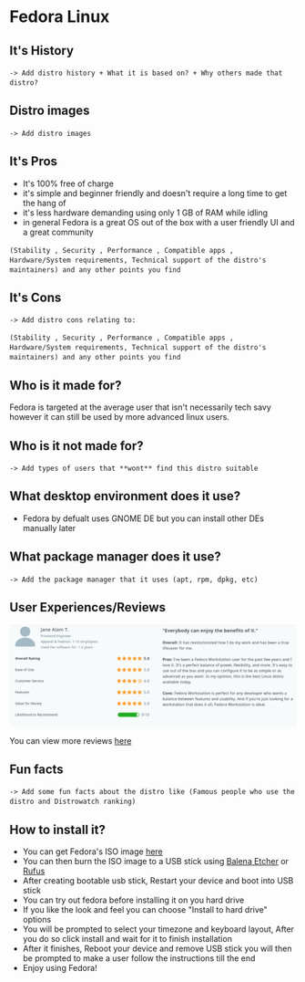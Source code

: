 # Fedora Linux

## It's History
``-> Add distro history + What it is based on? + Why others made that distro?``

## Distro images
``-> Add distro images``

## It's Pros
- It's 100% free of charge
- it's simple and beginner friendly and doesn't require a long time to get the hang of
- it's less hardware demanding using only 1 GB of RAM while idling
- in general Fedora is a great OS out of the box with a user friendly UI and a great community

``(Stability , Security , Performance , Compatible apps , Hardware/System requirements, Technical support of the distro's maintainers) and any other points you find``
## It's Cons
``-> Add distro cons relating to: ``

``(Stability , Security , Performance , Compatible apps , Hardware/System requirements, Technical support of the distro's maintainers) and any other points you find``

## Who is it made for?
Fedora is targeted at the average user that isn't necessarily tech savy however it can still be used by more advanced linux users.
## Who is it **not** made for?
``-> Add types of users that **wont** find this distro suitable``

## What desktop environment does it use?
- Fedora by defualt uses GNOME DE but you can install other DEs manually later

## What package manager does it use?
``-> Add the package manager that it uses (apt, rpm, dpkg, etc)``
## User Experiences/Reviews
![Alt text](resources/user-review.png)


You can view more reviews [here](https://www.capterra.com/p/229028/Fedora-Workstation/reviews/#:~:text=Pros%3A%20I've%20been%20a,best%20Linux%20distro%20available%20today.)
## Fun facts
``-> Add some fun facts about the distro like (Famous people who use the distro and Distrowatch ranking) ``
## How to install it?
- You can get Fedora's ISO image [here](https://getfedora.org/en/workstation/download/)
- You can then burn the ISO image to a USB stick using [Balena Etcher](https://www.balena.io/etcher) or [Rufus](https://rufus.ie/en/)
- After creating bootable usb stick, Restart your device and boot into USB stick
- You can try out fedora before installing it on you hard drive
- If you like the look and feel you can choose "Install to hard drive" options
- You will be prompted to select your timezone and keyboard layout, After you do so click install and wait for it to finish installation
- After it finishes, Reboot your device and remove USB stick you will then be prompted to make a user follow the instructions till the end
- Enjoy using Fedora!


